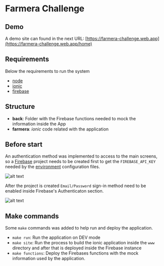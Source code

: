 # Farmera Challenge

## Demo
A demo site can found in the next URL:  [https://farmera-challenge.web.app](https://farmera-challenge.web.app/home)

## Requirements 
Below the requirements to run the system
+ [node](https://nodejs.org/en/download/)
+ [ionic](https://ionicframework.com/docs/installation/cli)
+ [firebase](https://firebase.google.com/docs/cli)

## Structure
+ **back**: Folder with the Firebase functions needed to mock the information inside the App
+ **farmera**: *ionic* code related with the application

## Before start
An authentication method was implemented to access to the main screens, so a [Firebase](https://console.firebase.google.com) project needs to be created first to get the `FIREBASE_API_KEY` needed by the [environment](https://github.com/josueggh/code-challenge/blob/master/farmera/src/environments/environment.ts)  configuration files. 

![alt text](https://firebasestorage.googleapis.com/v0/b/farmera-challenge.appspot.com/o/farmera-settings.jpg?alt=media&token=980026ec-cbb4-43f0-8f7d-63880f708d6f "Logo Auth")

After the project is created `Email/Password` sign-in method need to be enabled inside Firebase's Authenticaton section.

![alt text](https://firebasestorage.googleapis.com/v0/b/farmera-challenge.appspot.com/o/farmera-auth.jpg?alt=media&token=7a6eae47-d722-43a5-bd13-62cf3220f803 "Logo Sign-in method")

## Make commands

Some `make` commands was added to help run and deploy the application.

+ `make run`: Run the application on DEV mode 
+ `make site`: Run the process to build the ionic application inside the `www` directory and after that is deployed inside the Firebase instance
+ `make functions`: Deploy the Firebases functions with the mock information used by the application. 